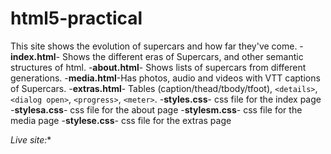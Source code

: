 # html5-practical
This site shows the evolution of supercars and how far they've come.
-**index.html**- Shows the different eras of Supercars, and other semantic structures of html.
-**about.html**- Shows lists of supercars from different generations.
-**media.html**-Has photos, audio and videos with VTT captions of Supercars.
-**extras.html**-  Tables (caption/thead/tbody/tfoot), 
`<details>`, `<dialog open>`, `<progress>`, `<meter>`. 
-**styles.css**- css file for the index page
-**stylesa.css**- css file for the about page
-**stylesm.css**- css file for the media page
-**stylese.css**- css file for the extras page


*Live site:** 
